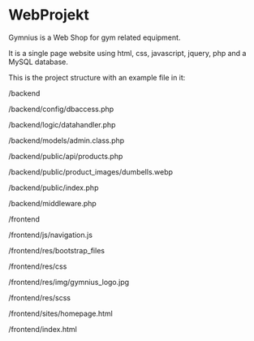 # WebProjekt

Gymnius is a Web Shop for gym related equipment.

It is a single page website using html, css, javascript, jquery, php and a MySQL database.

This is the project structure with an example file in it:

/backend

/backend/config/dbaccess.php

/backend/logic/datahandler.php

/backend/models/admin.class.php

/backend/public/api/products.php

/backend/public/product_images/dumbells.webp

/backend/public/index.php

/backend/middleware.php


/frontend

/frontend/js/navigation.js

/frontend/res/bootstrap_files

/frontend/res/css

/frontend/res/img/gymnius_logo.jpg

/frontend/res/scss

/frontend/sites/homepage.html

/frontend/index.html
